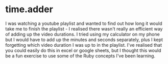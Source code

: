 # time.adder

I was watching a youtube playlist and wanted to find out how long it would take me to finish the playlist - I realised there wasn't really an efficient way of adding up the video durations. I tried using my calculator on my phone but I would have to add up the minutes and seconds separately, plus I kept forgetting which video duration I was up to in the playlist. I've realised that you could easily do this in excel or google sheets, but I thought this would be a fun exercise to use some of the Ruby concepts I've been learning.
